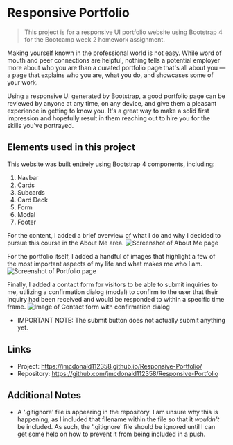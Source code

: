 # Responsive Portfolio
> This project is for a responsive UI portfolio website using Bootstrap 4 for the Bootcamp week 2 homework assignment.

Making yourself known in the professional world is not easy. While word of mouth and peer connections are helpful, nothing tells a potential employer more about who you are than a curated portfolio page that's all about you — a page that explains who you are, what you do, and showcases some of your work.

Using a responsive UI generated by Bootstrap, a good portfolio page can be reviewed by anyone at any time, on any device, and give them a pleasant experience in getting to know you. It's a great way to make a solid first impression and hopefully result in them reaching out to hire you for the skills you've portrayed.

## Elements used in this project

This website was built entirely using Bootstrap 4 components, including:

1. Navbar
2. Cards
3. Subcards
4. Card Deck
5. Form
6. Modal
7. Footer 

For the content, I added a brief overview of what I do and why I decided to pursue this course in the About Me area. 
![Screenshot of About Me page](https://github.com/jmcdonald112358/Responsive-Portfolio/blob/main/Assets/2020-12-14%2023_23_35-About%20Me.png)

For the portfolio itself, I added a handful of images that highlight a few of the most important aspects of my life and what makes me who I am. 
![Screenshot of Portfolio page](https://github.com/jmcdonald112358/Responsive-Portfolio/blob/main/Assets/2020-12-14%2023_24_13-Portfolio.png)

Finally, I added a contact form for visitors to be able to submit inquiries to me, utilizing a confirmation dialog (modal) to confirm to the user that their inquiry had been received and would be responded to within a specific time frame. 
![Image of Contact form with confirmation dialog](https://github.com/jmcdonald112358/Responsive-Portfolio/blob/main/Assets/2020-12-14%2023_25_39-Contact.png)
   - IMPORTANT NOTE: The submit button does not actually submit anything yet.

## Links

- Project: https://jmcdonald112358.github.io/Responsive-Portfolio/ 
- Repository: https://github.com/jmcdonald112358/Responsive-Portfolio 

## Additional Notes

- A '.gitignore' file is appearing in the repository. I am unsure why this is happening, as I included that filename within the file so that it _wouldn't_ be included. As such, the '.gitignore' file should be ignored until I can get some help on how to prevent it from being included in a push.